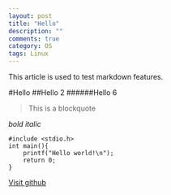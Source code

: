 ```yaml
---
layout: post
title: "Hello"
description: ""
comments: true
category: OS
tags: Linux
---
```


This article is used to test markdown features.

#Hello
##Hello 2
######Hello 6

>This is a blockquote

*bold* _italic_

```
#include <stdio.h>
int main(){
	printf("Hello world!\n");
	return 0;
}
```

[Visit github](http://github.com)
